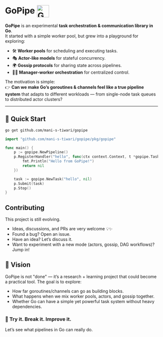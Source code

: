 # GoPipe <img src="https://github.com/user-attachments/assets/72f56a0b-389a-46be-98f9-ebed4b7e4eb7" alt="GoPipe Logo" width="40" height="40" style="vertical-align: middle;"/>


**GoPipe** is an experimental **task orchestration & communication library in Go**.  
It started with a simple worker pool, but grew into a playground for exploring:

- 🛠 **Worker pools** for scheduling and executing tasks.  
- 🎭 **Actor-like models** for stateful concurrency.  
- 🌍 **Gossip protocols** for sharing state across pipelines.  
- 👩‍✈️ **Manager-worker orchestration** for centralized control.  

The motivation is simple:  
👉 **Can we make Go’s goroutines & channels feel like a true pipeline system** that adapts to different workloads — from single-node task queues to distributed actor clusters?

---

## 🚀 Quick Start

```bash
go get github.com/mani-s-tiwari/gopipe
```

```go
import "github.com/mani-s-tiwari/gopipe/pkg/gopipe"

func main() {
    p := gopipe.NewPipeline()
    p.RegisterHandler("hello", func(ctx context.Context, t *gopipe.Task) error {
        fmt.Println("Hello from GoPipe!")
        return nil
    })

    task := gopipe.NewTask("hello", nil)
    p.Submit(task)
    p.Stop()
}

```

## Contributing

This project is still evolving.
- Ideas, discussions, and PRs are very welcome 💡✨
- Found a bug? Open an issue.
- Have an idea? Let’s discuss it.
- Want to experiment with a new mode (actors, gossip, DAG workflows)? Jump in!

## 📌 Vision

GoPipe is not "done" — it’s a research + learning project that could become a practical tool.
The goal is to explore:
- How far goroutines/channels can go as building blocks.
- What happens when we mix worker pools, actors, and gossip together.
- Whether Go can have a simple yet powerful task system without heavy dependencies.

### 🚀 Try it. Break it. Improve it.
Let’s see what pipelines in Go can really do.
